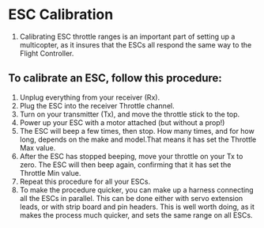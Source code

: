 # ESC Calibration #

1. Calibrating ESC throttle ranges is an important part of setting up a multicopter, as it insures that the ESCs all respond the same way to the Flight Controller.

## To calibrate an ESC, follow this procedure: ##
1. Unplug everything from your receiver (Rx).
2. Plug the ESC into the receiver Throttle channel.
3. Turn on your transmitter (Tx), and move the throttle stick to the top.
4. Power up your ESC with a motor attached (but without a prop!)
5. The ESC will beep a few times, then stop. How many times, and for how long, depends on the make and model.That means it has set the Throttle Max value.
6. After the ESC has stopped beeping, move your throttle on your Tx to zero. The ESC will then beep again, confirming that it has set the Throttle Min value.
7. Repeat this procedure for all your ESCs.
8. To make the procedure quicker, you can make up a harness connecting all the ESCs in parallel. This can be done either with servo extension leads, or with strip board and pin headers. This is well worth doing, as it makes the process much quicker, and sets the same range on all ESCs.
